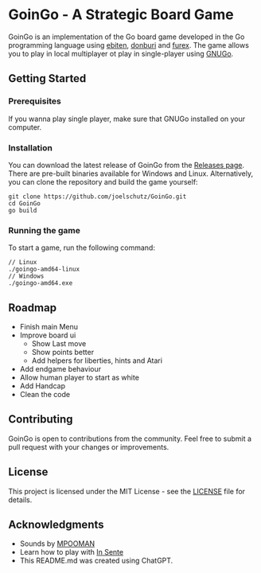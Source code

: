 # GoinGo - A Strategic Board Game

GoinGo is an implementation of the Go board game developed in the Go programming language using [ebiten](https://github.com/hajimehoshi/ebiten), [donburi](https://github.com/yohamta/donburi) and [furex](https://github.com/yohamta/furex). The game allows you to play in local multiplayer ot play in single-player using [GNUGo](https://www.gnu.org/software/gnugo/).

## Getting Started

### Prerequisites

If you wanna play single player, make sure that GNUGo installed on your computer.

### Installation

You can download the latest release of GoinGo from the [Releases page](https://github.com/joelschutz/GoinGo/releases). There are pre-built binaries available for Windows and Linux. Alternatively, you can clone the repository and build the game yourself:

```
git clone https://github.com/joelschutz/GoinGo.git
cd GoinGo
go build
```

### Running the game

To start a game, run the following command:

```
// Linux
./goingo-amd64-linux
// Windows
./goingo-amd64.exe
```

## Roadmap
 - Finish main Menu
 - Improve board ui
   - Show Last move
   - Show points better
   - Add helpers for liberties, hints and Atari
 - Add endgame behaviour
 - Allow human player to start as white
 - Add Handcap
 - Clean the code

## Contributing

GoinGo is open to contributions from the community. Feel free to submit a pull request with your changes or improvements.

## License

This project is licensed under the MIT License - see the [LICENSE](LICENSE.md) file for details.

## Acknowledgments

 - Sounds by [MPOOMAN](https://www.youtube.com/channel/UCNEIrnARXCFNpVWZlwg2pzg) 
 - Learn how to play with [In Sente](https://www.youtube.com/watch?v=NJ9QIiWgLWw)
 - This README.md was created using ChatGPT.
